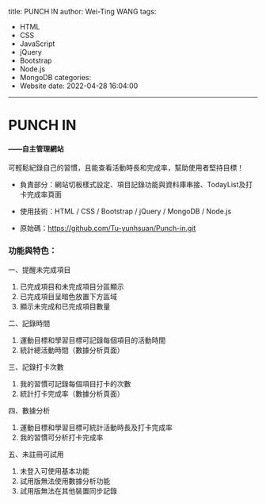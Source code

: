 title: PUNCH IN
author: Wei-Ting WANG
tags:
  - HTML
  - CSS
  - JavaScript
  - jQuery
  - Bootstrap
  - Node.js
  - MongoDB
categories:
  - Website
date: 2022-04-28 16:04:00
---
# PUNCH IN
#### ——自主管理網站

可輕鬆紀錄自己的習慣，且能查看活動時長和完成率，幫助使用者堅持目標！


- 負責部分：網站切板樣式設定、項目記錄功能與資料庫串接、TodayList及打卡完成率頁面
- 使用技術：HTML / CSS / Bootstrap / jQuery / MongoDB / Node.js

- 原始碼：https://github.com/Tu-yunhsuan/Punch-in.git


###	功能與特色：

一、提醒未完成項目

1. 已完成項目和未完成項目分區顯示
2. 已完成項目呈暗色放置下方區域
3. 顯示未完成和已完成項目數量

二、記錄時間

1. 運動目標和學習目標可記錄每個項目的活動時間
2. 統計總活動時間（數據分析頁面）

三、記錄打卡次數
1. 我的習慣可記錄每個項目打卡的次數
2. 統計打卡完成率（數據分析頁面）

四、數據分析
1. 運動目標和學習目標可統計活動時長及打卡完成率
2. 我的習慣可分析打卡完成率

五、未註冊可試用
1. 未登入可使用基本功能
2. 試用版無法使用數據分析功能
3. 試用版無法在其他裝置同步記錄
